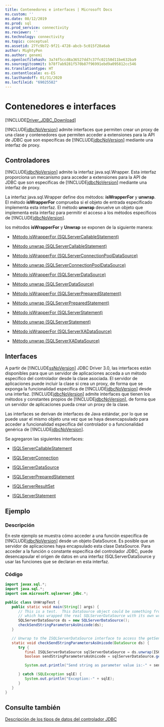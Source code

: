 ```yaml
---
title: Contenedores e interfaces | Microsoft Docs
ms.custom: ''
ms.date: 08/12/2019
ms.prod: sql
ms.prod_service: connectivity
ms.reviewer: ''
ms.technology: connectivity
ms.topic: conceptual
ms.assetid: 27fc9b72-9f21-4728-abcb-5c015f28a6ab
author: MightyPen
ms.author: genemi
ms.openlocfilehash: 3a74f5ccd8a36527dd7c37fc02150d11be632ba9
ms.sourcegitcommit: b78f7ab9281f570b87f96991ebd9a095812cc546
ms.translationtype: HT
ms.contentlocale: es-ES
ms.lasthandoff: 01/31/2020
ms.locfileid: "69025582"
---
```

# <a name="wrappers-and-interfaces"></a>Contenedores e interfaces

[!INCLUDE[Driver_JDBC_Download](../../includes/driver_jdbc_download.md)]

[!INCLUDE[jdbcNoVersion](../../includes/jdbcnoversion_md.md)] admite interfaces que permiten crear un proxy de una clase y contenedores que permiten acceder a extensiones para la API de JDBC que son específicas de [!INCLUDE[jdbcNoVersion](../../includes/jdbcnoversion_md.md)] mediante una interfaz de proxy.

## <a name="wrappers"></a>Controladores

[!INCLUDE[jdbcNoVersion](../../includes/jdbcnoversion_md.md)] admite la interfaz java.sql.Wrapper. Esta interfaz proporciona un mecanismo para acceder a extensiones para la API de JDBC que son específicas de [!INCLUDE[jdbcNoVersion](../../includes/jdbcnoversion_md.md)] mediante una interfaz de proxy.

La interfaz java.sql.Wrapper define dos métodos: **isWrapperFor** y **unwrap**. El método **isWrapperFor** comprueba si el objeto de entrada especificado implementa esta interfaz. El método **unwrap** devuelve un objeto que implementa esta interfaz para permitir el acceso a los métodos específicos de [!INCLUDE[jdbcNoVersion](../../includes/jdbcnoversion_md.md)].

los métodos **isWrapperFor** y **Unwrap** se exponen de la siguiente manera:

- [Método isWrapperFor &#40;SQLServerCallableStatement&#41;](../../connect/jdbc/reference/iswrapperfor-method-sqlservercallablestatement.md)

- [Método unwrap &#40;SQLServerCallableStatement&#41;](../../connect/jdbc/reference/unwrap-method-sqlservercallablestatement.md)

- [Método isWrapperFor &#40;SQLServerConnectionPoolDataSource&#41;](../../connect/jdbc/reference/iswrapperfor-method-sqlserverconnectionpooldatasource.md)

- [Método unwrap &#40;SQLServerConnectionPoolDataSource&#41;](../../connect/jdbc/reference/unwrap-method-sqlserverconnectionpooldatasource.md)

- [Método isWrapperFor &#40;SQLServerDataSource&#41;](../../connect/jdbc/reference/iswrapperfor-method-sqlserverdatasource.md)

- [Método unwrap &#40;SQLServerDataSource&#41;](../../connect/jdbc/reference/unwrap-method-sqlserverdatasource.md)

- [Método isWrapperFor &#40;SQLServerPreparedStatement&#41;](../../connect/jdbc/reference/iswrapperfor-method-sqlserverpreparedstatement.md)

- [Método unwrap &#40;SQLServerPreparedStatement&#41;](../../connect/jdbc/reference/unwrap-method-sqlserverpreparedstatement.md)

- [Método isWrapperFor &#40;SQLServerStatement&#41;](../../connect/jdbc/reference/iswrapperfor-method-sqlserverstatement.md)

- [Método unwrap &#40;SQLServerStatement&#41;](../../connect/jdbc/reference/unwrap-method-sqlserverstatement.md)

- [Método isWrapperFor &#40;SQLServerXADataSource&#41;](../../connect/jdbc/reference/iswrapperfor-method-sqlserverxadatasource.md)

- [Método unwrap &#40;SQLServerXADataSource&#41;](../../connect/jdbc/reference/unwrap-method-sqlserverxadatasource.md)

## <a name="interfaces"></a>Interfaces

A partir de [!INCLUDE[ssNoVersion](../../includes/ssnoversion-md.md)] JDBC Driver 3.0, las interfaces están disponibles para que un servidor de aplicaciones acceda a un método específico del controlador desde la clase asociada. El servidor de aplicaciones puede incluir la clase si crea un proxy, de forma que se exponga la funcionalidad específica de [!INCLUDE[jdbcNoVersion](../../includes/jdbcnoversion_md.md)] desde una interfaz. [!INCLUDE[jdbcNoVersion](../../includes/jdbcnoversion_md.md)] admite interfaces que tienen los métodos y constantes propios de [!INCLUDE[jdbcNoVersion](../../includes/jdbcnoversion_md.md)], de forma que un servidor de aplicaciones pueda crear un proxy de la clase.

Las interfaces se derivan de interfaces de Java estándar, por lo que se puede usar el mismo objeto una vez que se haya desencapsulado para acceder a funcionalidad específica del controlador o a funcionalidad genérica de [!INCLUDE[jdbcNoVersion](../../includes/jdbcnoversion_md.md)].

Se agregaron las siguientes interfaces:

- [ISQLServerCallableStatement](../../connect/jdbc/reference/isqlservercallablestatement-interface.md)

- [ISQLServerConnection](../../connect/jdbc/reference/isqlserverconnection-interface.md)

- [ISQLServerDataSource](../../connect/jdbc/reference/isqlserverdatasource-interface.md)

- [ISQLServerPreparedStatement](../../connect/jdbc/reference/isqlserverpreparedstatement-interface.md)

- [ISQLServerResultSet](../../connect/jdbc/reference/isqlserverresultset-interface.md)

- [ISQLServerStatement](../../connect/jdbc/reference/isqlserverstatement-interface.md)

## <a name="example"></a>Ejemplo

### <a name="description"></a>Descripción

En este ejemplo se muestra cómo acceder a una función específica de [!INCLUDE[jdbcNoVersion](../../includes/jdbcnoversion_md.md)] desde un objeto DataSource. Es posible que un servidor de aplicaciones haya encapsulado esta clase DataSource. Para acceder a la función o constante específica del controlador JDBC, puede desencapsular el origen de datos en una interfaz ISQLServerDataSource y usar las funciones que se declaran en esta interfaz.

### <a name="code"></a>Código

```java
import javax.sql.*;  
import java.sql.*;  
import com.microsoft.sqlserver.jdbc.*;  

public class UnWrapTest {  
   public static void main(String[] args) {  
      // This is a test.  This DataSource object could be something from an appserver
      // which has wrapped the real SQLServerDataSource with its own wrapper  
      SQLServerDataSource ds = new SQLServerDataSource();  
      checkSendStringParametersAsUnicode(ds);  
   }  

   // Unwrap to the ISQLServerDataSource interface to access the getSendStringParametersAsUnicode function  
   static void checkSendStringParametersAsUnicode(DataSource ds) {  
      try {  
         final ISQLServerDataSource sqlServerDataSource = ds.unwrap(ISQLServerDataSource.class);  
         boolean sendStringParametersAsUnicode = sqlServerDataSource.getSendStringParametersAsUnicode();  

         System.out.println("Send string as parameter value is:-" + sendStringParametersAsUnicode);  

      } catch (SQLException sqlE) {  
         System.out.println("Exception:-" + sqlE);  
      }  
   }  
}  
```

## <a name="see-also"></a>Consulte también

[Descripción de los tipos de datos del controlador JDBC](../../connect/jdbc/understanding-the-jdbc-driver-data-types.md)
